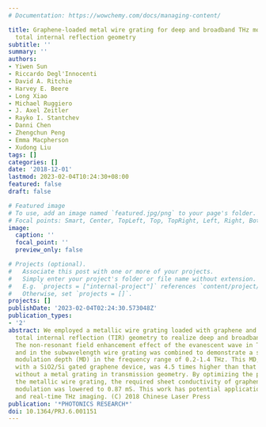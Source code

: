 ```yaml
---
# Documentation: https://wowchemy.com/docs/managing-content/

title: Graphene-loaded metal wire grating for deep and broadband THz modulation in
  total internal reflection geometry
subtitle: ''
summary: ''
authors:
- Yiwen Sun
- Riccardo Degl'Innocenti
- David A. Ritchie
- Harvey E. Beere
- Long Xiao
- Michael Ruggiero
- J. Axel Zeitler
- Rayko I. Stantchev
- Danni Chen
- Zhengchun Peng
- Emma Macpherson
- Xudong Liu
tags: []
categories: []
date: '2018-12-01'
lastmod: 2023-02-04T10:24:30+08:00
featured: false
draft: false

# Featured image
# To use, add an image named `featured.jpg/png` to your page's folder.
# Focal points: Smart, Center, TopLeft, Top, TopRight, Left, Right, BottomLeft, Bottom, BottomRight.
image:
  caption: ''
  focal_point: ''
  preview_only: false

# Projects (optional).
#   Associate this post with one or more of your projects.
#   Simply enter your project's folder or file name without extension.
#   E.g. `projects = ["internal-project"]` references `content/project/deep-learning/index.md`.
#   Otherwise, set `projects = []`.
projects: []
publishDate: '2023-02-04T02:24:30.573048Z'
publication_types:
- '2'
abstract: We employed a metallic wire grating loaded with graphene and operating in
  total internal reflection (TIR) geometry to realize deep and broadband THz modulation.
  The non-resonant field enhancement effect of the evanescent wave in TIR geometry
  and in the subwavelength wire grating was combined to demonstrate a similar to 77%
  modulation depth (MD) in the frequency range of 0.2-1.4 THz. This MD, achieved electrically
  with a SiO2/Si gated graphene device, was 4.5 times higher than that of the device
  without a metal grating in transmission geometry. By optimizing the parameters of
  the metallic wire grating, the required sheet conductivity of graphene for deep
  modulation was lowered to 0.87 mS. This work has potential applications in THz communication
  and real-time THz imaging. (C) 2018 Chinese Laser Press
publication: '*PHOTONICS RESEARCH*'
doi: 10.1364/PRJ.6.001151
---
```

